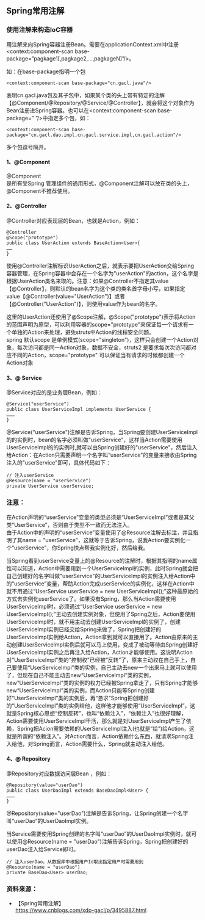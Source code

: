 ## Spring常用注解  

### 使用注解来构造IoC容器  
用注解来向Spring容器注册Bean。需要在applicationContext.xml中注册<context:component-scan base-package=”pagkage1[,pagkage2,…,pagkageN]”/>。  

如：在base-package指明一个包  

    <context:component-scan base-package="cn.gacl.java"/>  

表明cn.gacl.java包及其子包中，如果某个类的头上带有特定的注解  【@Component/@Repository/@Service/@Controller】，就会将这个对象作为Bean注册进Spring容器。也可以在<context:component-scan base-package=” ”/>中指定多个包，如：  

    <context:component-scan base-package="cn.gacl.dao.impl,cn.gacl.service.impl,cn.gacl.action"/>

多个包逗号隔开。  

#### 1、@Component  
@Component  
是所有受Spring 管理组件的通用形式，@Component注解可以放在类的头上，@Component不推荐使用。  

#### 2、@Controller    
@Controller对应表现层的Bean，也就是Action，例如：  

    @Controller
    @Scope("prototype")
    public class UserAction extends BaseAction<User>{
    ……
    }

使用@Controller注解标识UserAction之后，就表示要把UserAction交给Spring容器管理，在Spring容器中会存在一个名字为"userAction"的action，这个名字是根据UserAction类名来取的。注意：如果@Controller不指定其value【@Controller】，则默认的bean名字为这个类的类名首字母小写，如果指定value【@Controller(value="UserAction")】或者【@Controller("UserAction")】，则使用value作为bean的名字。  

这里的UserAction还使用了@Scope注解，@Scope("prototype")表示将Action的范围声明为原型，可以利用容器的scope="prototype"来保证每一个请求有一个单独的Action来处理，避免struts中Action的线程安全问题。    
spring 默认scope 是单例模式(scope="singleton")，这样只会创建一个Action对象，每次访问都是同一Action对象，数据不安全，struts2 是要求每次次访问都对应不同的Action，scope="prototype" 可以保证当有请求的时候都创建一个Action对象  

#### 3、@ Service  
@Service对应的是业务层Bean，例如：  

    @Service("userService")
    public class UserServiceImpl implements UserService {
    ………
    }

@Service("userService")注解是告诉Spring，当Spring要创建UserServiceImpl的的实例时，bean的名字必须叫做"userService"，这样当Action需要使用UserServiceImpl的的实例时,就可以由Spring创建好的"userService"，然后注入给Action：在Action只需要声明一个名字叫“userService”的变量来接收由Spring注入的"userService"即可，具体代码如下：  

    // 注入userService
    @Resource(name = "userService")
    private UserService userService;

### 注意：  
在Action声明的“userService”变量的类型必须是“UserServiceImpl”或者是其父类“UserService”，否则由于类型不一致而无法注入。  
由于Action中的声明的“userService”变量使用了@Resource注解去标注，并且指明了其name = "userService"，这就等于告诉Spring，说我Action要实例化一个“userService”，你Spring快点帮我实例化好，然后给我。  

当Spring看到userService变量上的@Resource的注解时，根据其指明的name属性可以知道，Action中需要用到一个UserServiceImpl的实例，此时Spring就会把自己创建好的名字叫做"userService"的UserServiceImpl的实例注入给Action中的“userService”变量，帮助Action完成userService的实例化，这样在Action中就不用通过“UserService userService = new UserServiceImpl();”这种最原始的方式去实例化userService了。如果没有Spring，那么当Action需要使用UserServiceImpl时，必须通过“UserService userService = new UserServiceImpl();”主动去创建实例对象，但使用了Spring之后，Action要使用UserServiceImpl时，就不用主动去创建UserServiceImpl的实例了，创建UserServiceImpl实例已经交给Spring来做了，Spring把创建好的UserServiceImpl实例给Action，Action拿到就可以直接用了。Action由原来的主动创建UserServiceImpl实例后就可以马上使用，变成了被动等待由Spring创建好UserServiceImpl实例之后再注入给Action，Action才能够使用。这说明Action对“UserServiceImpl”类的“控制权”已经被“反转”了，原来主动权在自己手上，自己要使用“UserServiceImpl”类的实例，自己主动去new一个出来马上就可以使用了，但现在自己不能主动去new“UserServiceImpl”类的实例，new“UserServiceImpl”类的实例的权力已经被Spring拿走了，只有Spring才能够new“UserServiceImpl”类的实例，而Action只能等Spring创建好“UserServiceImpl”类的实例后，再“恳求”Spring把创建好的“UserServiceImpl”类的实例给他，这样他才能够使用“UserServiceImpl”，这就是Spring核心思想“控制反转”，也叫“依赖注入”，“依赖注入”也很好理解，Action需要使用UserServiceImpl干活，那么就是对UserServiceImpl产生了依赖，Spring把Acion需要依赖的UserServiceImpl注入(也就是“给”)给Action，这就是所谓的“依赖注入”。对Action而言，Action依赖什么东西，就请求Spring注入给他，对Spring而言，Action需要什么，Spring就主动注入给他。  


#### 4、@ Repository  
@Repository对应数据访问层Bean ，例如：  

    @Repository(value="userDao")
    public class UserDaoImpl extends BaseDaoImpl<User> {
    ………
    }

@Repository(value="userDao")注解是告诉Spring，让Spring创建一个名字叫“userDao”的UserDaoImpl实例。  

当Service需要使用Spring创建的名字叫“userDao”的UserDaoImpl实例时，就可以使用@Resource(name = "userDao")注解告诉Spring，Spring把创建好的userDao注入给Service即可。  

    // 注入userDao，从数据库中根据用户Id取出指定用户时需要用到
    @Resource(name = "userDao")
    private BaseDao<User> userDao;

### 资料来源：  
  - 【Spring常用注解】  
https://www.cnblogs.com/xdp-gacl/p/3495887.html